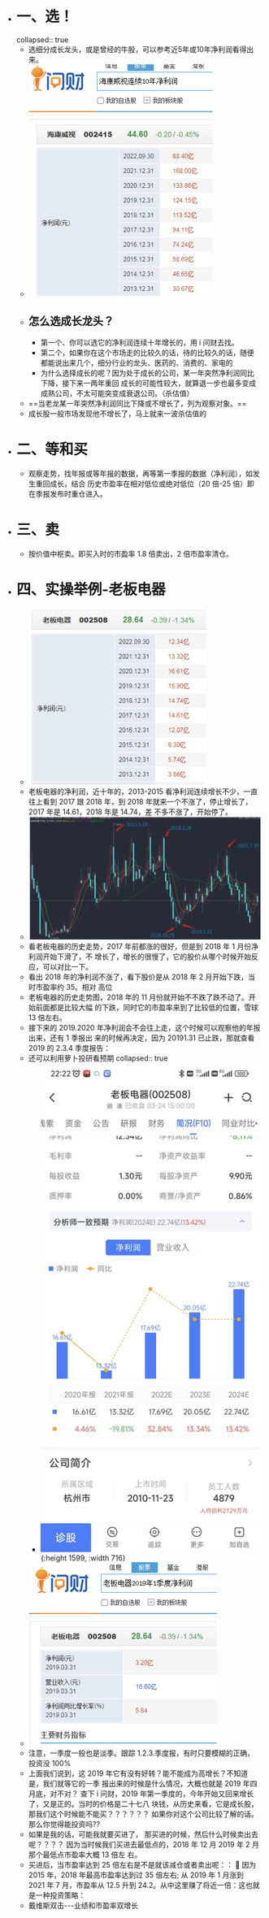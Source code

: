 - # 一、选！
  collapsed:: true
	- 选细分成长龙头，或是曾经的牛股，可以参考近5年或10年净利润看得出来。
	- ![image.png](../assets/image_1679839559819_0.png)
	- ## 怎么选成长龙头？
		- 第一个、你可以选它的净利润连续十年增长的，用 i 问财去找。
		- 第二个，如果你在这个市场走的比较久的话，待的比较久的话，随便都能说出来几个，细分行业的龙头、医药的、消费的、家电的
		- 为什么选择成长的呢？因为处于成长的公司，某一年突然净利润同比下降，接下来一两年重回
		  成长的可能性较大，就算退一步也最多变成成熟公司，不太可能突变成衰退公司。（杀估值）
	- ==当老龙某一年突然净利润同比下降或不增长了，列为观察对象。==
	- 成长股一般市场发现他不增长了，马上就来一波杀估值的
- # 二、等和买
	- 观察走势，找年报或等年报的数据，再等第一季报的数据（净利润），如发生重回成长，结合
	  历史市盈率在相对低位或绝对低位（20 倍-25 倍）即在季报发布时重仓进入。
- # 三、卖
	- 按价值中枢卖。即买入时的市盈率 1.8 倍卖出，2 倍市盈率清仓。
- # 四、实操举例-老板电器
	- ![image.png](../assets/image_1679839928571_0.png)
	- 老板电器的净利润，近十年的，2013-2015 看净利润连续增长不少，一直往上看到 2017
	  跟 2018 年，到 2018 年就来一个不涨了，停止增长了，2017 年是 14.61，2018 年是 14.74，差
	  不多不涨了，开始停了。
	- ![image.png](../assets/image_1679840060637_0.png)
	- 看老板电器的历史走势，2017 年前都涨的很好，但是到 2018 年 1 月份净利润开始下滑了，不
	  增长了，增长的很慢了，它的股价从哪个时候开始反应，可以对比一下。
	- 看出 2018 年的净利润不涨了，看下股价是从 2018 年 2 月开始下跌，当时市盈率约 35。相对
	  高位
	- 老板电器的历史走势图，2018 年的 11 月份就开始不不跌了跌不动了。开始前面都是比较大幅
	  的下跌，同时它的市盈率来到了比较低的位置，雪球 13 倍左右。
	- 接下来的 2019.2020 年净利润会不会往上走，这个时候可以观察他的年报出来，还有 1 季报出
	  来的时候再决定，因为 20191.31 已止跌，那就查看 2019 的 2.3.4 季度报告：
	- 还可以利用萝卜投研看预期
	  collapsed:: true
		- ![image.png](../assets/image_1679840281363_0.png){:height 1599, :width 716}
	- ![image.png](../assets/image_1679840296685_0.png)
	- 注意，一季度一般也是淡季。跟踪 1.2.3.季度报，有时只要模糊的正确，投资没 100%
	- 上面我们说到，这 2019 年它有没有好转？能不能成为高增长？不知道是，我们就等它的一季
	  报出来的时候是什么情况，大概也就是 2019 年四月底，对不对？
	  查下 i 问财，2019 年第一季度的，今年开始又回来增长了，又是正的。当时的价格是二十七八
	  块钱，从历史来看，它是成长股，那我们这个时候能不能买？？？？？？
	  如果你对这个公司比较了解的话。那么你觉得能投资吗??
	- 如果是我的话，可能我就要买进了，
	  那买进的时候，然后什么时候卖出去呢？？？？
	  因为当时候我们买进去最低点的，2018 年 12 月 2019 年 2 月那个最低点市盈率大概 13 倍左
	  右。
	- 买进后，当市盈率达到 25 倍左右是不是就该减仓或者卖出呢：：
	   因为 2015 年，2018 年最高市盈率达到过 35 倍左右; 从 2019 年 1 月涨到 2021 年 7 月，市盈率从 12.5 升到 24.2。从中这里赚了将近一倍：这也就是一种投资策略：
	- 戴维斯双击---业绩和市盈率双增长